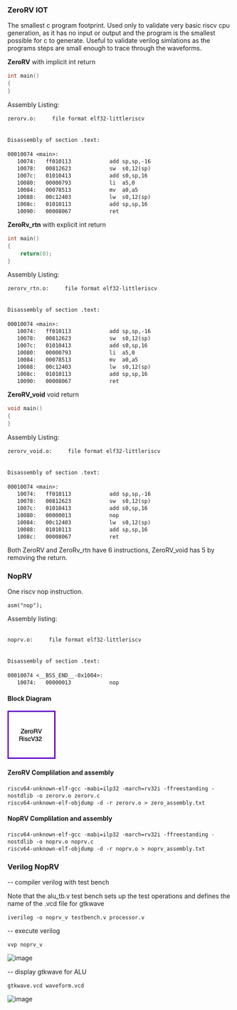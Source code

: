 ### ZeroRV IOT
The smallest c program footprint. Used only to validate very basic riscv cpu generation, as it has no input or output and the program is the smallest possible for c to generate. Useful to validate verilog simlations as the programs steps are small enough to trace through the waveforms. 

**ZeroRV** with implicit int return
``` C
int main()
{
}
```
Assembly Listing:
``` Assembly
zerorv.o:     file format elf32-littleriscv


Disassembly of section .text:

00010074 <main>:
   10074:	ff010113          	add	sp,sp,-16
   10078:	00812623          	sw	s0,12(sp)
   1007c:	01010413          	add	s0,sp,16
   10080:	00000793          	li	a5,0
   10084:	00078513          	mv	a0,a5
   10088:	00c12403          	lw	s0,12(sp)
   1008c:	01010113          	add	sp,sp,16
   10090:	00008067          	ret
```
**ZeroRv_rtn** with explicit int return
``` C
int main()
{
	return(0);
}
```
Assembly Listing:
``` Assembly
zerorv_rtn.o:     file format elf32-littleriscv


Disassembly of section .text:

00010074 <main>:
   10074:	ff010113          	add	sp,sp,-16
   10078:	00812623          	sw	s0,12(sp)
   1007c:	01010413          	add	s0,sp,16
   10080:	00000793          	li	a5,0
   10084:	00078513          	mv	a0,a5
   10088:	00c12403          	lw	s0,12(sp)
   1008c:	01010113          	add	sp,sp,16
   10090:	00008067          	ret
```

**ZeroRV_void** void return
``` C
void main()
{
}
```
Assembly Listing:
``` Assembly
zerorv_void.o:     file format elf32-littleriscv


Disassembly of section .text:

00010074 <main>:
   10074:	ff010113          	add	sp,sp,-16
   10078:	00812623          	sw	s0,12(sp)
   1007c:	01010413          	add	s0,sp,16
   10080:	00000013          	nop
   10084:	00c12403          	lw	s0,12(sp)
   10088:	01010113          	add	sp,sp,16
   1008c:	00008067          	ret
```
Both ZeroRV and ZeroRv_rtn have 6 instructions, ZeroRV_void has 5 by removing the return.

### NopRV
One riscv nop instruction.  
``` assembly
asm("nop");
```
Assembly listing:
``` Assembly

noprv.o:     file format elf32-littleriscv


Disassembly of section .text:

00010074 <__BSS_END__-0x1004>:
   10074:	00000013          	nop
```

#### Block Diagram
![image](../../images/zerorv_bd.png)

#### ZeroRV Complilation and assembly
```
riscv64-unknown-elf-gcc -mabi=ilp32 -march=rv32i -ffreestanding -nostdlib -o zerorv.o zerorv.c
riscv64-unknown-elf-objdump -d -r zerorv.o > zero_assembly.txt
```

#### NopRV Complilation and assembly
```
riscv64-unknown-elf-gcc -mabi=ilp32 -march=rv32i -ffreestanding -nostdlib -o noprv.o noprv.c
riscv64-unknown-elf-objdump -d -r noprv.o > noprv_assembly.txt
```
### Verilog NopRV
-- compiler verilog with test bench

Note that the alu_tb.v test bench sets up the test operations and defines the name of the .vcd file for gtkwave
```
iverilog -o noprv_v testbench.v processor.v
```
-- execute verilog
```
vvp noprv_v
```
![image](../images/noprv_verilog_run.png)

-- display gtkwave for ALU
```
gtkwave.vcd waveform.vcd
```
![image](../images/noprv_gtkwave.png)
